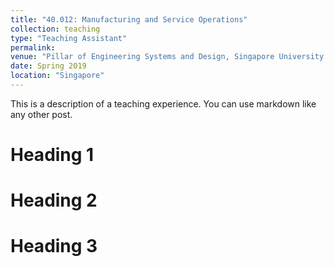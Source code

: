 ```yaml
---
title: "40.012: Manufacturing and Service Operations"
collection: teaching
type: "Teaching Assistant"
permalink: 
venue: "Pillar of Engineering Systems and Design, Singapore University of Technology and Design"
date: Spring 2019
location: "Singapore"
---
```


This is a description of a teaching experience. You can use markdown like any other post.

Heading 1
======

Heading 2
======

Heading 3
======
